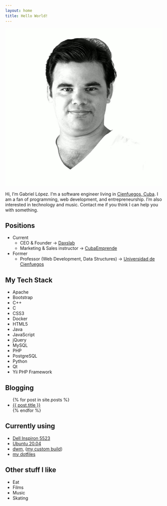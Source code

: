 ```yaml
---
layout: home
title: Hello World!
---
```


![Picture of glpzzz](\glpzzz.jpg)

Hi, I’m Gabriel L&oacute;pez. I’m a software engineer living in [Cienfuegos, Cuba](https://www.openstreetmap.org/node/259846360). I am a fan of programming, web development, and entrepreneurship. I’m also interested in technology and music. Contact me if you think I can help you with something.

## Positions

* Current
  * CEO & Founder -> [Daxslab](https://www.daxslab.com)
  * Marketing & Sales instructor ->
[CubaEmprende](https://www.cubaemprendecienfuegos.org)
* Former
  * Professor (Web Development, Data Structures) -> [Universidad de Cienfuegos](https://ucf.edu.cu)

## My Tech Stack

<ul class="list-inline">
    <li>Apache</li>
    <li>Bootstrap</li>
    <li>C++</li>
    <li>C</li>
    <li>CSS3</li>
    <li>Docker</li>
    <li>HTML5</li>
    <li>Java</li>
    <li>JavaScript</li>
    <li>jQuery</li>
    <li>MySQL</li>
    <li>PHP</li>
    <li>PostgreSQL</li>
    <li>Python</li>
    <li>Qt</li>
    <li>Yii PHP Framework</li>
</ul>

## Blogging

<ul>
    {% for post in site.posts %}
    <li>
        <a href="{{ post.url }}">{{ post.title }}</a>
    </li>
    {% endfor %}
</ul>

## Currently using

* [Dell Inspiron 5523](https://www.dell.com/yu/business/p/inspiron-15z-5523/pd)
* [Ubuntu 20.04](https://www.ubuntu.com)
* [dwm](https://dwm.suckless.org), ([my custom build](https://github.com/glpzzz/dwm))
* [my dotfiles](https://github.com/glpzzz/dotfiles)

## Other stuff I like

* Eat
* Films
* Music
* Skating
